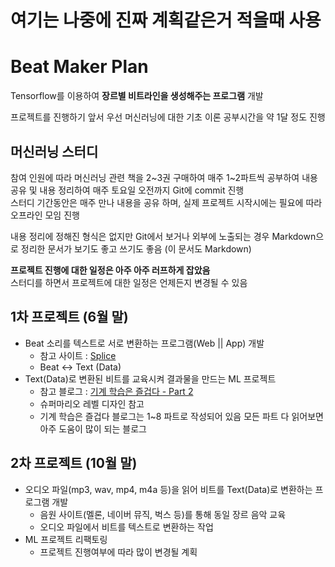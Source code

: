 # 여기는 나중에 진짜 계획같은거 적을때 사용

# Beat Maker Plan

 Tensorflow를 이용하여 **장르별 비트라인을 생성해주는 프로그램** 개발
 
 프로젝트를 진행하기 앞서 우선 머신러닝에 대한 기초 이론 공부시간을 약 1달 정도 진행 

## 머신러닝 스터디

참여 인원에 따라 머신러닝 관련 책을 2~3권 구매하여 매주 1~2파트씩 공부하여 내용 공유 및 내용 정리하여 매주 토요일 오전까지 Git에 commit 진행\
스터디 기간동안은 매주 만나 내용을 공유 하며, 실제 프로젝트 시작시에는 필요에 따라 오프라인 모임 진행

내용 정리에 정해진 형식은 없지만 Git에서 보거나 외부에 노출되는 경우 Markdown으로 정리한 문서가 보기도 좋고 쓰기도 좋음 (이 문서도 Markdown)

**프로젝트 진행에 대한 일정은 아주 아주 러프하게 잡았음** \
스터디를 하면서 프로젝트에 대한 일정은 언제든지 변경될 수 있음

## 1차 프로젝트 (6월 말)

- Beat 소리를 텍스트로 서로 변환하는 프로그램(Web || App) 개발  
    - 참고 사이트 : [Splice](https://splice.com/sounds/beatmaker/wakaflocka)
    - Beat <-> Text (Data)
- Text(Data)로 변환된 비트를 교육시켜 결과물을 만드는 ML 프로젝트
    - 참고 블로그 : [기계 학습은 즐겁다 - Part 2](https://medium.com/@jongdae.lim/%EA%B8%B0%EA%B3%84-%ED%95%99%EC%8A%B5-machine-learning-%EC%9D%80-%EC%A6%90%EA%B2%81%EB%8B%A4-part-2-b35f3d327761)
    - 슈퍼마리오 레벨 디자인 참고
    - 기계 학습은 즐겁다 블로그는 1~8 파트로 작성되어 있음 모든 파트 다 읽어보면 아주 도움이 많이 되는 블로그

## 2차 프로젝트 (10월 말)
 - 오디오 파일(mp3, wav, mp4, m4a 등)을 읽어 비트를 Text(Data)로 변환하는 프로그램 개발
    - 음원 사이트(멜론, 네이버 뮤직, 벅스 등)를 통해 동일 장르 음악 교육
    - 오디오 파일에서 비트를 텍스트로 변환하는 작업
- ML 프로젝트 리팩토링
    - 프로젝트 진행여부에 따라 많이 변경될 계획
